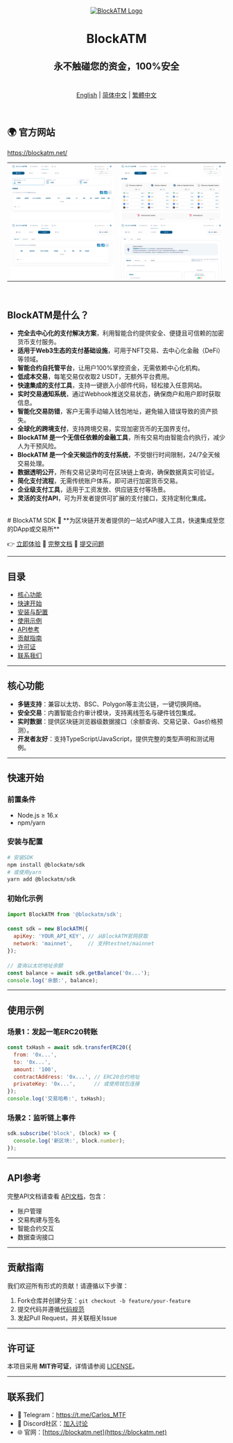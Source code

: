 <div align="center">

<a href="https://blockatm.net/"><img src="https://blockatm.net/assets/images/resources/logo-dark.png" width="477" height="101" alt="BlockATM Logo"></a>

# BlockATM
## 永不触碰您的资金，100%安全</br></br>

<p align="center">
  <a href="./README_en.md">English</a> |
  <a href="./README_cn.md">简体中文</a> |
  <a href="./README_ja.md">繁體中文</a>
</p>

</div>

</br>

## 🌍 官方网站
https://blockatm.net/

|                                    |                                    |
| ---------------------------------- | ---------------------------------- |
| ![Dashboard](https://github.com/BlockATMOnLine/blockatm-sdk/blob/master/blockATM%20snapshot/blockatm%20dashboard.png) | ![Asset](https://github.com/BlockATMOnLine/blockatm-sdk/blob/master/blockATM%20snapshot/blockatm%20assets.png) |
| ![Payment](https://github.com/BlockATMOnLine/blockatm-sdk/blob/master/blockATM%20snapshot/blockatm%20payment.png) | ![Settings](https://github.com/BlockATMOnLine/blockatm-sdk/blob/master/blockATM%20snapshot/blockatm%20settings.png) |

</br>

## BlockATM是什么？

- **完全去中心化的支付解决方案**，利用智能合约提供安全、便捷且可信赖的加密货币支付服务。
- **适用于Web3生态的支付基础设施**，可用于NFT交易、去中心化金融（DeFi）等领域。  
- **智能合约自托管平台**，让用户100%掌控资金，无需依赖中心化机构。  
- **低成本交易**，每笔交易仅收取2 USDT，无额外平台费用。  
- **快速集成的支付工具**，支持一键嵌入小部件代码，轻松接入任意网站。  
- **实时交易通知系统**，通过Webhook推送交易状态，确保商户和用户即时获取信息。  
- **智能化交易防错**，客户无需手动输入钱包地址，避免输入错误导致的资产损失。  
- **全球化的跨境支付**，支持跨境交易，实现加密货币的无国界支付。  
- **BlockATM 是一个无信任依赖的金融工具**，所有交易均由智能合约执行，减少人为干预风险。  
- **BlockATM 是一个全天候运作的支付系统**，不受银行时间限制，24/7全天候交易处理。  
- **数据透明公开**，所有交易记录均可在区块链上查询，确保数据真实可验证。  
- **简化支付流程**，无需传统账户体系，即可进行加密货币交易。  
- **企业级支付工具**，适用于工资发放、供应链支付等场景。  
- **灵活的支付API**，可为开发者提供可扩展的支付接口，支持定制化集成。  

</br>
# BlockATM SDK 🚀
**为区块链开发者提供的一站式API接入工具，快速集成至您的DApp或交易所**  

👉 [立即体验](https://blockatm.net/) 
📖 [完整文档](https://blockatm.gitbook.io/blockatm) 
🐞 [提交问题](https://github.com/BlockATMOnLine/blockatm-sdk/issues)


---

## 目录
- [核心功能](#核心功能)
- [快速开始](#快速开始)
- [安装与配置](#安装与配置)
- [使用示例](#使用示例)
- [API参考](#api参考)
- [贡献指南](#贡献指南)
- [许可证](#许可证)
- [联系我们](#联系我们)

---

## 核心功能
- **多链支持**：兼容以太坊、BSC、Polygon等主流公链，一键切换网络。
- **安全交易**：内置智能合约审计模块，支持离线签名与硬件钱包集成。
- **实时数据**：提供区块链浏览器级数据接口（余额查询、交易记录、Gas价格预测）。
- **开发者友好**：支持TypeScript/JavaScript，提供完整的类型声明和测试用例。

---

## 快速开始
### 前置条件
- Node.js ≥ 16.x
- npm/yarn

### 安装与配置
```bash
# 安装SDK
npm install @blockatm/sdk
# 或使用yarn
yarn add @blockatm/sdk
```

### 初始化示例
```javascript
import BlockATM from '@blockatm/sdk';

const sdk = new BlockATM({
  apiKey: 'YOUR_API_KEY', // 从BlockATM官网获取
  network: 'mainnet',     // 支持testnet/mainnet
});

// 查询以太坊地址余额
const balance = await sdk.getBalance('0x...');
console.log('余额:', balance);
```

---

## 使用示例
### 场景1：发起一笔ERC20转账
```javascript
const txHash = await sdk.transferERC20({
  from: '0x...',
  to: '0x...',
  amount: '100',
  contractAddress: '0x...', // ERC20合约地址
  privateKey: '0x...',      // 或使用钱包连接
});
console.log('交易哈希:', txHash);
```

### 场景2：监听链上事件
```javascript
sdk.subscribe('block', (block) => {
  console.log('新区块:', block.number);
});
```

---

## API参考
完整API文档请查看 [API文档](https://github.com/BlockATMOnLine/blockatm-sdk/wiki/API-Reference)，包含：
- 账户管理
- 交易构建与签名
- 智能合约交互
- 数据查询接口

---

## 贡献指南
我们欢迎所有形式的贡献！请遵循以下步骤：
1. Fork仓库并创建分支：`git checkout -b feature/your-feature`
2. 提交代码并遵循[代码规范](https://github.com/BlockATMOnLine/blockatm-sdk/blob/master/CONTRIBUTING.md#代码规范)
3. 发起Pull Request，并关联相关Issue

---

## 许可证
本项目采用 **MIT许可证**，详情请参阅 [LICENSE](https://github.com/BlockATMOnLine/blockatm-sdk/blob/master/LICENSE)。

---

## 联系我们
- 📧 Telegram：https://t.me/Carlos_MTF
- 💬 Discord社区：[加入讨论](https://discord.gg/blockatm)
- 🌐 官网：[https://blockatm.net](https://blockatm.net)
